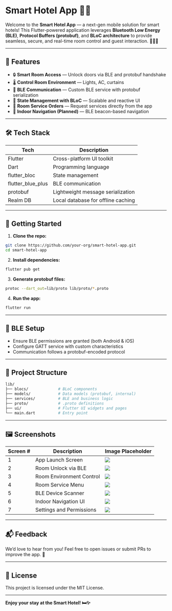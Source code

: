# Smart Hotel App 🏨📱

Welcome to the **Smart Hotel App** — a next-gen mobile solution for smart hotels! This Flutter-powered application leverages **Bluetooth Low Energy (BLE)**, **Protocol Buffers (protobuf)**, and **BLoC architecture** to provide seamless, secure, and real-time room control and guest interaction. 🚪🔐📡

---

## 🚀 Features

* 🔒 **Smart Room Access** — Unlock doors via BLE and protobuf handshake
* 🌡️ **Control Room Environment** — Lights, AC, curtains
* 📶 **BLE Communication** — Custom BLE service with protobuf serialization
* 🧠 **State Management with BLoC** — Scalable and reactive UI
* 🧾 **Room Service Orders** — Request services directly from the app
* 📍 **Indoor Navigation (Planned)** — BLE beacon-based navigation

---

## 🛠️ Tech Stack

| Tech                | Description                        |
| ------------------- | ---------------------------------- |
| Flutter             | Cross-platform UI toolkit          |
| Dart                | Programming language               |
| flutter\_bloc       | State management                   |
| flutter\_blue\_plus | BLE communication                  |
| protobuf            | Lightweight message serialization  |
| Realm DB            | Local database for offline caching |

---

## 📲 Getting Started

1. **Clone the repo:**

```bash
git clone https://github.com/your-org/smart-hotel-app.git
cd smart-hotel-app
```

2. **Install dependencies:**

```bash
flutter pub get
```

3. **Generate protobuf files:**

```bash
protoc --dart_out=lib/proto lib/proto/*.proto
```

4. **Run the app:**

```bash
flutter run
```

---

## 📡 BLE Setup

* Ensure BLE permissions are granted (both Android & iOS)
* Configure GATT service with custom characteristics
* Communication follows a protobuf-encoded protocol

---

## 📁 Project Structure

```bash
lib/
├── blocs/             # BLoC components
├── models/            # Data models (protobuf, internal)
├── services/          # BLE and business logic
├── proto/             # .proto definitions
├── ui/                # Flutter UI widgets and pages
└── main.dart          # Entry point
```

---

## 🖼️ Screenshots

| Screen # | Description              | Image Placeholder            |
| -------- | ------------------------ | ---------------------------- |
| 1        | App Launch Screen        | ![](app_screens/screen1.png) |
| 2        | Room Unlock via BLE      | ![](app_screens/screen2.png) |
| 3        | Room Environment Control | ![](app_screens/screen3.png) |
| 4        | Room Service Menu        | ![](app_screens/screen4.png) |
| 5        | BLE Device Scanner       | ![](app_screens/screen5.png) |
| 6        | Indoor Navigation UI     | ![](app_screens/screen6.png) |
| 7        | Settings and Permissions | ![](app_screens/screen7.png) |

---

## 📬 Feedback

We’d love to hear from you! Feel free to open issues or submit PRs to improve the app. 🙌

---

## 📄 License

This project is licensed under the MIT License.

---

**Enjoy your stay at the Smart Hotel! 🛏️✨**
